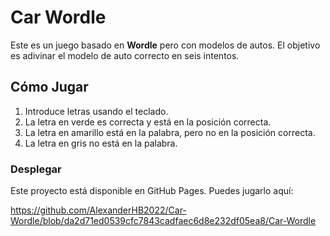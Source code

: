 # Car Wordle

Este es un juego basado en **Wordle** pero con modelos de autos. El objetivo es adivinar el modelo de auto correcto en seis intentos.

## Cómo Jugar

1. Introduce letras usando el teclado.
2. La letra en verde es correcta y está en la posición correcta.
3. La letra en amarillo está en la palabra, pero no en la posición correcta.
4. La letra en gris no está en la palabra.

### Desplegar

Este proyecto está disponible en GitHub Pages. Puedes jugarlo aquí:

https://github.com/AlexanderHB2022/Car-Wordle/blob/da2d71ed0539cfc7843cadfaec6d8e232df05ea8/Car-Wordle
